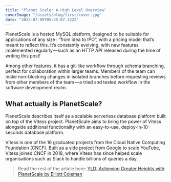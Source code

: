 ```yaml
---
title: "Planet Scale: A High Level Overview"
coverImage: "/assets/blog/first/cover.jpg"
date: "2023-07-09T05:35:07.322Z"
---
```


PlanetScale is a hosted MySQL platform, designed to be suitable for applications of any size :  “from idea to IPO”, with a pricing model that’s meant to reflect this. It’s constantly evolving, with new features implemented regularly — such as an HTTP API released during the time of writing this post!

Among other features, it has a git-like workflow through schema branching, perfect for collaboration within larger teams. Members of the team can make non-blocking changes in isolated branches before requesting reviews from other members of the team — a tried and tested workflow in the software development realm.

## What actually is PlanetScale?

PlanetScale describes itself as a scalable serverless database platform built on top of the Vitess project. PlanetScale aims to bring the power of Vitess alongside additional functionality with an easy-to-use, deploy-in-10-seconds database platform.

Vitess is one of the 16 graduated projects from the Cloud Native Computing Foundation (CNCF). Built as a side project from Google to scale YouTube, Vitess joined CNCF in 2018, where Vitess has since helped scale organisations such as Slack to handle billions of queries a day.

> Read the rest of the article here: [YLD: Achieving Greater Heights with PlanetScale by Elliott Coleman](https://www.yld.io/blog/achieving-greater-heights-with-planetscale/)
